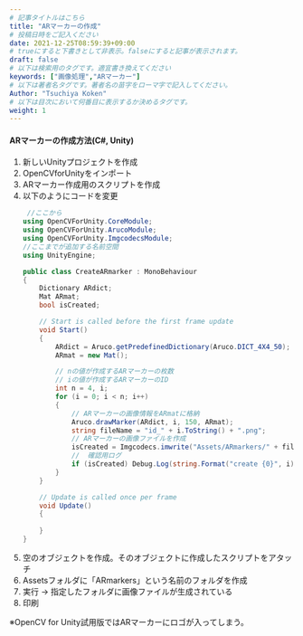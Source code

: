 ```yaml
---
# 記事タイトルはこちら
title: "ARマーカーの作成"
# 投稿日時をご記入ください
date: 2021-12-25T08:59:39+09:00
# trueにすると下書きとして非表示。falseにすると記事が表示されます。
draft: false
# 以下は検索用のタグです。適宜書き換えてください
keywords: ["画像処理","ARマーカー"]
# 以下は著者名タグです。著者名の苗字をローマ字で記入してください。
Author: "Tsuchiya Koken"
# 以下は目次において何番目に表示するか決めるタグです。
weight: 1
---
```

#### ARマーカーの作成方法(C#, Unity)
1. 新しいUnityプロジェクトを作成
2. OpenCVforUnityをインポート
3. ARマーカー作成用のスクリプトを作成
4. 以下のようにコードを変更
    ```C#
     //ここから
    using OpenCVForUnity.CoreModule;
    using OpenCVForUnity.ArucoModule;
    using OpenCVForUnity.ImgcodecsModule;
    //ここまでが追加する名前空間
    using UnityEngine;

    public class CreateARmarker : MonoBehaviour
    {
        Dictionary ARdict;
        Mat ARmat;
        bool isCreated;

        // Start is called before the first frame update
        void Start()
        {
            ARdict = Aruco.getPredefinedDictionary(Aruco.DICT_4X4_50);
            ARmat = new Mat();

            // nの値が作成するARマーカーの枚数
            // iの値が作成するARマーカーのID
            int n = 4, i;
            for (i = 0; i < n; i++)
            {
                // ARマーカーの画像情報をARmatに格納
                Aruco.drawMarker(ARdict, i, 150, ARmat);
                string fileName = "id_" + i.ToString() + ".png";
                // ARマーカーの画像ファイルを作成
                isCreated = Imgcodecs.imwrite("Assets/ARmarkers/" + fileName, ARmat);
                //  確認用ログ
                if (isCreated) Debug.Log(string.Format("create {0}", i));
            }
        }

        // Update is called once per frame
        void Update()
        {
            
        }
    }
    ```
5. 空のオブジェクトを作成。そのオブジェクトに作成したスクリプトをアタッチ
6. Assetsフォルダに「ARmarkers」という名前のフォルダを作成
7. 実行 → 指定したフォルダに画像ファイルが生成されている
8. 印刷

※OpenCV for Unity試用版ではARマーカーにロゴが入ってしまう。